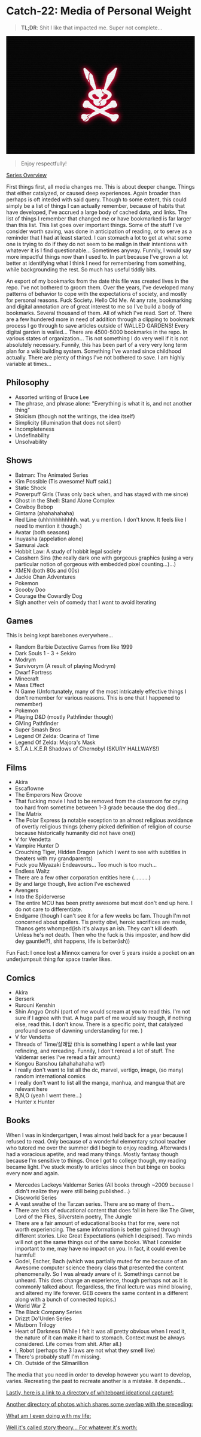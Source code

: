 # Catch-22: Media of Personal Weight

> **TL;DR**: Shit I like that impacted me. Super not complete...

![A red bunny skull with ears and crossbone that is fractured on a illuminated by The Dark](/docs/catch_22/images/media_of_personal_weight_banner.png)
> Enjoy respectfully!

[Series Overview](https://medium.com/@bankoga/catch-22-overview-of-an-anthological-pedestal-66458dfb5c1d)

First things first, all media changes me. This is about deeper change. Things that either catalyzed, or caused deep experiences. Again broader than perhaps is oft inteded with said query. Though to some extent, this could simply be a list of things I can actually remember, because of habits that have developed, I've accrued a large body of cached data, and links. The list of things I remember that changed me or have bookmarked is far larger than this list. This list goes over important things. Some of the stuff I've consider worth saving, was done in anticipation of reading, or to serve as a reminder that I had at least started. I can stomach a lot to get at what some one is trying to do if they do not seem to be malign in their intentions with whatever it is I find questionable... Sometimes anyway. Funnily, I would say more impactful things now than I used to. In part because I've grown a lot better at identifying what I think I need for remembering from something, while backgrounding the rest. So much has useful tiddly bits.

An export of my bookmarks from the date this file was created lives in the repo. I've not bothered to groom them. Over the years, I've developed many patterns of behavior to cope with the expectations of society, and mostly for personal reasons. Fuck Society. Hello Old Me. At any rate, bookmarking and digital annotation are of great interest to me so I've build a body of bookmarks. Several thousand of them. All of which I've read. Sort of. There are a few hundered more in need of addition through a clipping to bookmark process I go through to save articles outside of WALLED GARDENS! Every digital garden is walled... There are 4500-5000 bookmarks in the repo. In various states of organization... Tis not something I do very well if it is not absolutely necessary. Funnily, this has been part of a very very long term plan for a wiki building system. Something I've wanted since childhood actually. There are plenty of things I've not bothered to save. I am highly variable at times...

## Philosophy

- Assorted writing of Bruce Lee
- The phrase, and phrase alone: "Everything is what it is, and not another thing"
- Stoicism (though not the writings, the idea itself)
- Simplicity (illumination that does not silent)
- Incompleteness
- Undefinability
- Unsolvability

## Shows

- Batman: The Animated Series
- Kim Possible (Tis awesome! Nuff said.)
- Static Shock
- Powerpuff Girls (Twas only back when, and has stayed with me since)
- Ghost in the Shell: Stand Alone Complex
- Cowboy Bebop
- Gintama (ahahahahaha)
- Red Line (uhhhhhhhhhhh. wat. y u mention. I don't know. It feels like I need to mention it though.)
- Avatar (both seasons)
- Inuyasha (appelation alone)
- Samurai Jack
- Hobbit Law: A study of hobbit legal society
- Casshern Sins (the really dark one with gorgeous graphics (using a very particular notion of gorgeous with embedded pixel counting...)...)
- XMEN (both 80s and 00s)
- Jackie Chan Adventures
- Pokemon
- Scooby Doo
- Courage the Cowardly Dog
- Sigh another vein of comedy that I want to avoid iterating

## Games

This is being kept barebones everywhere...

- Random Barbie Detective Games from like 1999
- Dark Souls 1 - 3 + Sekiro
- Modrym
- Survivorym (A result of playing Modrym)
- Dwarf Fortress
- Minecraft
- Mass Effect
- N Game (Unfortunately, many of the most intricately effective things I don't remember for various reasons. This is one that I happened to remember)
- Pokemon
- Playing D&D (mostly Pathfinder though)
- GMing Pathfinder
- Super Smash Bros
- Legend Of Zelda: Ocarina of Time
- Legend Of Zelda: Majora's Mask
- S.T.A.L.K.E.R Shadows of Chernobyl (SKURY HALLWAYS!)

## Films

- Akira
- Escaflowne
- The Emperors New Groove
- That fucking movie I had to be removed from the classroom for crying too hard from sometime between 1-3 grade because the dog died...
- The Matrix
- The Polar Express (a notable exception to an almost religious avoidance of overtly religious things (cherry picked definition of religion of course because historically humanity did not have one))
- V for Vendetta
- Vampire Hunter D
- Crouching Tiger, Hidden Dragon (which I went to see with subtitles in theaters with my grandparents)
- Fuck you Miyazaki Endeavours... Too much is too much...
- Endless Waltz
- There are a few other corporation entities here (..........)
- By and large though, live action I've eschewed
- Avengers
- Into the Spiderverse
- The entire MCU has been pretty awesome but most don't end up here. I do not care to differentiate.
- Endgame (though I can't see it for a few weeks bc fam. Though I'm not concerned about spoilers. Tis pretty obvi, heroic sacrifices are made, Thanos gets whomped(ish it's always an ish. They can't kill death. Unless he's not death. Then who the fuck is this imposter, and how did dey gauntlet?), shit happens, life is better(ish))

Fun Fact: I once lost a Minnox camera for over 5 years inside a pocket on an underjumpsuit thing for space travler likes.

## Comics

- Akira
- Berserk
- Rurouni Kenshin
- Shin Angyo Onshi (part of me would scream at you to read this. I'm not sure if I agree with that. A huge part of me would say though, if nothing else, read this. I don't know. There is a specific point, that catalyzed profound sense of dawning understanding for me. )
- V for Vendetta
- Threads of Time/살례탑 (this is something I spent a while last year refinding, and rereading. Funnily, I don't reread a lot of stuff. The Valdemar series I've reread a fair amount.)
- Kongou Banshou (ahahahahaha wtf)
- I really don't want to list all the dc, marvel, vertigo, image, (so many) random international comics
- I really don't want to list all the manga, manhua, and mangua that are relevant here
- B,N,O (yeah I went there...)
- Hunter x Hunter

## Books

When I was in kindergartgen, I was almost held back for a year because I refused to read. Only because of a wonderful elementary school teacher who tutored me over the summer did I begin to enjoy reading. Afterwards I had a voracious apetite, and read many things. Mostly fantasy though because I'm sensitive to things. Once I got to college though, my reading became light. I've stuck mostly to articles since then but binge on books every now and again.

- Mercedes Lackeys Valdemar Series (All books through ~2009 because I didn't realize they were still being published...)
- Discworld Series
- A vast swathe of the Tarzan series. There are so many of them...
- There are lots of educational content that does fall in here like The Giver, Lord of the Flies, Silverstein poetry, The Jungle
- There are a fair amount of educational books that for me, were not worth experiencing. The same information is better gained through different stories. Like Great Expectations (which I despised). Two minds will not get the same things out of the same books. What I consider important to me, may have no impact on you. In fact, it could even be harmful!
- Godel, Escher, Bach (which was partially muted for me because of an Awesome computer science theory class that presented the content phenomenally. So I was already aware of it. Somethings cannot be unheard. This does change an experience, though perhaps not as it is commonly talked about. Regardless, the final lecture was mind blowing, and altered my life forever. GEB covers the same content in a different along with a bunch of connected topics.)
- World War Z
- The Black Company Series
- Drizzt Do'Urden Series
- Mistborn Trilogy
- Heart of Darkness (While I felt it was all pretty obvious when I read it, the nature of it can make it hard to stomach. Context must be always considered. Life comes from shit. After all.)
- I, Robot (perhaps the 3 laws are not what they smell like)
- There's probably stuff I'm missing.
- Oh. Outside of the Silmarillion

The media that you need in order to develop however you want to develop, varies. Recreating the past to recreate another is a mistake. It depends...

[Lastly, here is a link to a directory of whiteboard ideational capture!:](https://photos.app.goo.gl/JXqC8UgjWGKNswXX6)

[Another directory of photos which shares some overlap with the preceding:](https://photos.app.goo.gl/2L4QyCzog5fKSepw9)

[What am I even doing with my life:](https://photos.app.goo.gl/jdTsx6ryipWoaezC9)

[Well it's called story theory... For whatever it's worth:](https://photos.app.goo.gl/6NJHfpqvbExq9Zf58)